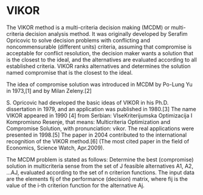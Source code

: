 # VIKOR

The VIKOR method is a multi-criteria decision making (MCDM) or multi-criteria decision analysis method. It was originally developed by Serafim Opricovic to solve decision problems with conflicting and noncommensurable (different units) criteria, assuming that compromise is acceptable for conflict resolution, the decision maker wants a solution that is the closest to the ideal, and the alternatives are evaluated according to all established criteria. VIKOR ranks alternatives and determines the solution named compromise that is the closest to the ideal.

The idea of compromise solution was introduced in MCDM by Po-Lung Yu in 1973,[1] and by Milan Zeleny.[2]

S. Opricovic had developed the basic ideas of VIKOR in his Ph.D. dissertation in 1979, and an application was published in 1980.[3] The name VIKOR appeared in 1990 [4] from Serbian: VIseKriterijumska Optimizacija I Kompromisno Resenje, that means: Multicriteria Optimization and Compromise Solution, with pronunciation: vikor. The real applications were presented in 1998.[5] The paper in 2004 contributed to the international recognition of the VIKOR method.[6] (The most cited paper in the field of Economics, Science Watch, Apr.2009).

The MCDM problem is stated as follows: Determine the best (compromise) solution in multicriteria sense from the set of J feasible alternatives A1, A2, ...AJ, evaluated according to the set of n criterion functions. The input data are the elements fij of the performance (decision) matrix, where fij is the value of the i-th criterion function for the alternative Aj.
